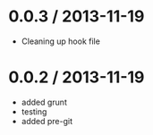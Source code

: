 
0.0.3 / 2013-11-19
==================

  * Cleaning up hook file

0.0.2 / 2013-11-19
==================

  * added grunt
  * testing
  * added pre-git
